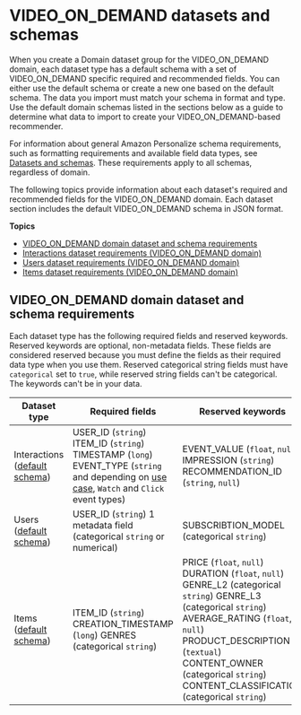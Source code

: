 # VIDEO\_ON\_DEMAND datasets and schemas<a name="VIDEO-ON-DEMAND-datasets-and-schemas"></a>

 When you create a Domain dataset group for the VIDEO\_ON\_DEMAND domain, each dataset type has a default schema with a set of VIDEO\_ON\_DEMAND specific required and recommended fields\. You can either use the default schema or create a new one based on the default schema\. The data you import must match your schema in format and type\. Use the default domain schemas listed in the sections below as a guide to determine what data to import to create your VIDEO\_ON\_DEMAND\-based recommender\.

For information about general Amazon Personalize schema requirements, such as formatting requirements and available field data types, see [Datasets and schemas](how-it-works-dataset-schema.md)\. These requirements apply to all schemas, regardless of domain\.

 The following topics provide information about each dataset's required and recommended fields for the VIDEO\_ON\_DEMAND domain\. Each dataset section includes the default VIDEO\_ON\_DEMAND schema in JSON format\. 

**Topics**
+ [VIDEO\_ON\_DEMAND domain dataset and schema requirements](#VIDEO-ON-DEMAND-dataset-requirements)
+ [Interactions dataset requirements \(VIDEO\_ON\_DEMAND domain\)](VIDEO-ON-DEMAND-interactions-dataset.md)
+ [Users dataset requirements \(VIDEO\_ON\_DEMAND domain\)](VIDEO-ON-DEMAND-users-dataset.md)
+ [Items dataset requirements \(VIDEO\_ON\_DEMAND domain\)](VIDEO-ON-DEMAND-items-dataset.md)

## VIDEO\_ON\_DEMAND domain dataset and schema requirements<a name="VIDEO-ON-DEMAND-dataset-requirements"></a>

Each dataset type has the following required fields and reserved keywords\. Reserved keywords are optional, non\-metadata fields\. These fields are considered reserved because you must define the fields as their required data type when you use them\. Reserved categorical string fields must have `categorical` set to `true`, while reserved string fields can't be categorical\. The keywords can't be in your data\.


| Dataset type | Required fields | Reserved keywords | 
| --- | --- | --- | 
| Interactions \([default schema](VIDEO-ON-DEMAND-interactions-dataset.md#VIDEO-ON-DEMAND-interactions-schema)\) |  USER\_ID \(`string`\) ITEM\_ID \(`string`\) TIMESTAMP \(`long`\) EVENT\_TYPE \(`string` and depending on [use case](domain-use-cases.md), `Watch` and `Click` event types\)  |  EVENT\_VALUE \(`float`, `null`\) IMPRESSION \(`string`\) RECOMMENDATION\_ID \(`string`, `null`\)  | 
| Users \([default schema](VIDEO-ON-DEMAND-users-dataset.md#VIDEO-ON-DEMAND-users-dataset-schema)\) |  USER\_ID \(`string`\) 1 metadata field \(categorical `string` or numerical\)  |  SUBSCRIBTION\_MODEL \(categorical `string`\)  | 
| Items \([default schema](VIDEO-ON-DEMAND-items-dataset.md#VIDEO-ON-DEMAND-items-dataset-schema)\) |  ITEM\_ID \(`string`\) CREATION\_TIMESTAMP \(`long`\) GENRES \(categorical `string`\)  |   PRICE \(`float`, `null`\) DURATION \(`float`, `null`\) GENRE\_L2 \(categorical `string`\) GENRE\_L3 \(categorical `string`\) AVERAGE\_RATING \(`float`, `null`\) PRODUCT\_DESCRIPTION \(`textual`\) CONTENT\_OWNER \(categorical `string`\) CONTENT\_CLASSIFICATION \(categorical `string`\)  | 